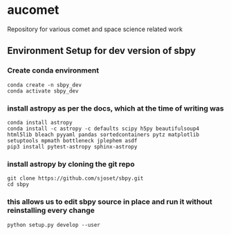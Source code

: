 # aucomet

Repository for various comet and space science related work

## Environment Setup for dev version of sbpy

### Create conda environment
    conda create -n sbpy_dev
    conda activate sbpy_dev

### install astropy as per the docs, which at the time of writing was
    conda install astropy
    conda install -c astropy -c defaults scipy h5py beautifulsoup4 html5lib bleach pyyaml pandas sortedcontainers pytz matplotlib setuptools mpmath bottleneck jplephem asdf
    pip3 install pytest-astropy sphinx-astropy

### install astropy by cloning the git repo
    git clone https://github.com/sjoset/sbpy.git
    cd sbpy

### this allows us to edit sbpy source in place and run it without reinstalling every change
    python setup.py develop --user
